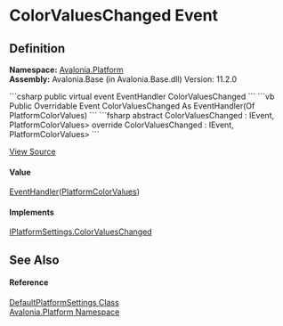 # ColorValuesChanged Event




## Definition
**Namespace:** <a href="N_Avalonia_Platform">Avalonia.Platform</a>  
**Assembly:** Avalonia.Base (in Avalonia.Base.dll) Version: 11.2.0

<Tabs groupId="api-code-preview">
<TabItem value="csharp" label="C#">
```csharp
public virtual event EventHandler<PlatformColorValues> ColorValuesChanged
```
</TabItem>
<TabItem value="vb" label="VB">
```vb
Public Overridable Event ColorValuesChanged As EventHandler(Of PlatformColorValues)
```
</TabItem>
<TabItem value="fsharp" label="F#">
```fsharp
abstract ColorValuesChanged : IEvent<EventHandler<PlatformColorValues>,
    PlatformColorValues>
override ColorValuesChanged : IEvent<EventHandler<PlatformColorValues>,
    PlatformColorValues>
```
</TabItem>
</Tabs>



<a href="https://github.com/AvaloniaUI/Avalonia/tree/master/src/Avalonia.Base/Platform/DefaultPlatformSettings.cs" title="View the source code">View Source</a>



#### Value
<a href="https://learn.microsoft.com/dotnet/api/system.eventhandler-1" target="_blank" rel="noopener noreferrer">EventHandler</a>(<a href="T_Avalonia_Platform_PlatformColorValues">PlatformColorValues</a>)

#### Implements
<a href="E_Avalonia_Platform_IPlatformSettings_ColorValuesChanged">IPlatformSettings.ColorValuesChanged</a>  


## See Also


#### Reference
<a href="T_Avalonia_Platform_DefaultPlatformSettings">DefaultPlatformSettings Class</a>  
<a href="N_Avalonia_Platform">Avalonia.Platform Namespace</a>  
